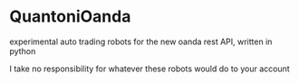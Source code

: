 QuantoniOanda
=============

experimental auto trading robots for the new oanda rest API, written in python

I take no responsibility for whatever these robots would do to your account

